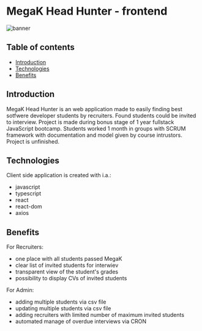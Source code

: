 # MegaK Head Hunter - frontend 

![banner](https://user-images.githubusercontent.com/88483398/190953784-8d59e349-34db-4928-89f8-dd27cd1cfa6a.png)

## Table of contents
* [Introduction](#introduction)
* [Technologies](#technologies)
* [Benefits](#benefits)

## Introduction
MegaK Head Hunter is an web application made to easily finding best sotfwere developer students by recruiters. Found students could be invited to interview. Project is made during bonus stage of 1 year fullstack JavaScript bootcamp. Students worked 1 month in groups with SCRUM framework with documentation and model given by course intrustors. Project is unfinished. 

## Technologies
Client side application is created with i.a.:
* javascript
* typescript
* react
* react-dom
* axios

## Benefits

For Recruiters:
* one place with all students passed MegaK
* clear list of invited students for interwiev
* transparent view of the student's grades
* possibility to display CVs of invited students

For Admin: 
* adding multiple students via csv file
* updating multiple students via csv file
* adding recruiters with limited number of maximum invited students
* automated manage of overdue interviews via CRON
